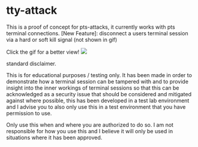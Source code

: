# tty-attack
This is a proof of concept for pts-attacks, it currently works with pts terminal connections.
[New Feature]: disconnect a users terminal session via a hard or soft kill signal (not shown in gif)

Click the gif for a better view!
![](https://github.com/lewisrobson/tty-attack/blob/main/tty-attack.gif)



standard disclaimer.

This is for educational purposes / testing only.
It has been made in order to demonstrate how a terminal
session can be tampered with and to provide insight
into the inner workings of terminal sessions so that
this can be acknowledged as a security issue that
should be considered and mitigated against where 
possible, this has been developed in a test lab environment
and I advise you to also only use this in a test environment
that you have permission to use.


Only use this when and where you are authorized to do so.
I am not responsible for how you use this and
I believe it will only be used in situations where it has been approved.



